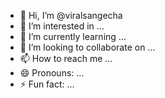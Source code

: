 - 👋 Hi, I’m @viralsangecha
- 👀 I’m interested in ...
- 🌱 I’m currently learning ...
- 💞️ I’m looking to collaborate on ...
- 📫 How to reach me ...
- 😄 Pronouns: ...
- ⚡ Fun fact: ...

<!---
viralsangecha/viralsangecha is a ✨ special ✨ repository because its `README.md` (this file) appears on your GitHub profile.
You can click the Preview link to take a look at your changes.
--->

